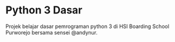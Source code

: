 # Python 3 Dasar

Projek belajar dasar pemrograman python 3 di HSI Boarding School Purworejo bersama sensei @andynur.